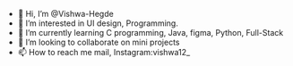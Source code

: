 - 👋 Hi, I’m @Vishwa-Hegde
- 👀 I’m interested in UI design, Programming. 
- 🌱 I’m currently learning C programming, Java, figma, Python, Full-Stack
- 💞️ I’m looking to collaborate on mini projects
- 📫 How to reach me mail, Instagram:vishwa12_

<!---
Vishwa-Hegde/Vishwa-Hegde is a ✨ special ✨ repository because its `README.md` (this file) appears on your GitHub profile.
You can click the Preview link to take a look at your changes.
--->
